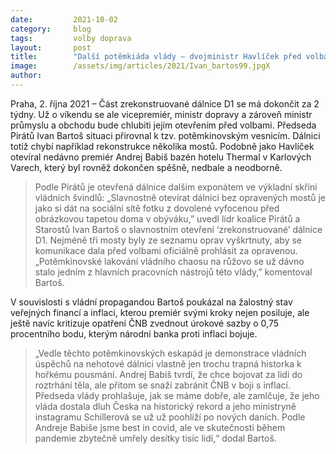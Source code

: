 ```yaml
---
date:         2021-10-02
category:     blog
tags:         volby doprava
layout:       post
title:        "Další potěmkiáda vlády – dvojministr Havlíček před volbami slavnostně otevře nedokončený úsek dálnice D1 "
image:        /assets/img/articles/2021/Ivan_bartos99.jpgX
author:       
---
```




Praha, 2. října 2021 – Část zrekonstruované dálnice D1 se má dokončit za 2 týdny. Už o víkendu se ale vicepremiér, ministr dopravy a zároveň ministr průmyslu a obchodu bude chlubiti jejím otevřením před volbami. Předseda Pirátů Ivan Bartoš situaci přirovnal k tzv. potěmkinovským vesnicím. Dálnici totiž chybí například rekonstrukce několika mostů. Podobně jako Havlíček otevíral nedávno premiér Andrej Babiš bazén hotelu Thermal v Karlových Varech, který byl rovněž dokončen spěšně, nedbale a neodborně.

> Podle Pirátů je otevřená dálnice dalším exponátem ve výkladní skříni vládních švindlů: „Slavnostně otevírat dálnici bez opravených mostů je jako si dát na sociální sítě fotku z dovolené vyfocenou před obrázkovou tapetou doma v obýváku,” uvedl lídr koalice Pirátů a Starostů Ivan Bartoš o slavnostním otevření ‘zrekonstruované’ dálnice D1. Nejméně tři mosty byly ze seznamu oprav vyškrtnuty, aby se komunikace dala před volbami oficiálně prohlásit za opravenou. „Potěmkinovské lakování vládního chaosu na růžovo se už dávno stalo jedním z hlavních pracovních nástrojů této vlády,” komentoval Bartoš.

V souvislosti s vládní propagandou Bartoš poukázal na žalostný stav veřejných financí a inflaci, kterou premiér svými kroky nejen posiluje, ale ještě navíc kritizuje opatření ČNB zvednout úrokové sazby o 0,75 procentního bodu, kterým národní banka proti inflaci bojuje.

> „Vedle těchto potěmkinovských eskapád je demonstrace vládních úspěchů na nehotové dálnici vlastně jen trochu trapná historka k hořkému pousmání. Andrej Babiš tvrdí, že chce bojovat za lidi do roztrhání těla, ale přitom se snaží zabránit ČNB v boji s inflací. Předseda vlády prohlašuje, jak se máme dobře, ale zamlčuje, že jeho vláda dostala dluh Česka na historický rekord a jeho ministryně instagramu Schillerová se už už poohlíží po nových daních. Podle Andreje Babiše jsme best in covid, ale ve skutečnosti během pandemie zbytečně umřely desítky tisíc lidí,“ dodal Bartoš.
